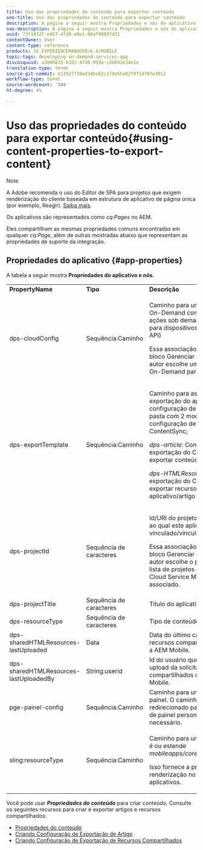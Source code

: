 ```yaml
---
title: Uso das propriedades do conteúdo para exportar conteúdo
seo-title: Uso das propriedades do conteúdo para exportar conteúdo
description: A página a seguir mostra Propriedades e nós do aplicativo.
seo-description: A página a seguir mostra Propriedades e nós do aplicativo.
uuid: 73f1832f-e457-47d0-a0e1-80af90897d31
contentOwner: User
content-type: reference
products: SG_EXPERIENCEMANAGER/6.4/MOBILE
topic-tags: developing-on-demand-services-app
discoiquuid: a3006835-b1d2-47d6-959a-cdb692e34e1e
translation-type: tm+mt
source-git-commit: e13927738ed34bc62c174a5be02f0f1d707e3012
workflow-type: tm+mt
source-wordcount: '344'
ht-degree: 4%

---
```



# Uso das propriedades do conteúdo para exportar conteúdo{#using-content-properties-to-export-content}

>[!NOTE]
>
>A Adobe recomenda o uso do Editor de SPA para projetos que exigem renderização do cliente baseada em estrutura de aplicativo de página única (por exemplo, Reagir). [Saiba mais](/help/sites-developing/spa-overview.md).

Os aplicativos são representados como *cq:Pages* no AEM.

Eles compartilham as mesmas propriedades comuns encontradas em qualquer *cq:Page*, além de outras mostradas abaixo que representam as propriedades de suporte da integração.

## Propriedades do aplicativo {#app-properties}

A tabela a seguir mostra **Propriedades do aplicativo e nós**.

<table>
 <tbody>
  <tr>
   <td><strong>PropertyName</strong></td>
   <td><strong>Tipo</strong></td>
   <td><strong>Descrição</strong></td>
  </tr>
  <tr>
   <td>dps-cloudConfig</td>
   <td>Sequência:Caminho</td>
   <td><p>Caminho para um Cloud Service Mobile On-Demand configurado. Usado para ações sob demanda do AEM Mobile para dispositivos móveis (invocação da API)</p> <p>Essa associação é configurada pelo bloco Gerenciar conexão quando um autor escolhe um Cloud Service Mobile On-Demand para associar o aplicativo.</p> </td>
  </tr>
  <tr>
   <td>dps-exportTemplate</td>
   <td>Sequência:Caminho</td>
   <td><p>Caminho para as configurações de exportação do aplicativo. A configuração de exportação é uma pasta com 2 modelos filho de configuração de exportação do ContentSync;</p> <p><i>dps-article</i>: Configuração de exportação do ContentSync para exportar conteúdo do artigo</p> <p><i>dps-HTMLResources</i>: Configuração de exportação do ContentSync para exportar recursos compartilhados do aplicativo/artigo</p> </td>
  </tr>
  <tr>
   <td>dps-projectId</td>
   <td>Sequência de caracteres</td>
   <td><p>Id/URI do projeto Mobile On-Demand ao qual este aplicativo está vinculado/vinculado.</p> <p>Essa associação é configurada pelo bloco Gerenciar conexão quando um autor escolhe o projeto a partir de uma lista de projetos disponíveis para o Cloud Service Mobile On-Demand associado.</p> </td>
  </tr>
  <tr>
   <td>dps-projectTitle</td>
   <td>Sequência de caracteres</td>
   <td>Título do aplicativo.</td>
  </tr>
  <tr>
   <td>dps-resourceType</td>
   <td>Sequência de caracteres</td>
   <td>Tipo de conteúdo.</td>
  </tr>
  <tr>
   <td>dps-sharedHTMLResources-lastUploaded</td>
   <td>Data</td>
   <td>Data do último carregamento de recursos compartilhados do AEM para a AEM Mobile.</td>
  </tr>
  <tr>
   <td>dps-sharedHTMLResources-lastUploadedBy</td>
   <td>String:userid</td>
   <td>Id do usuário que realizou o último upload da solicitação de recursos compartilhados da AEM para a AEM Mobile.</td>
  </tr>
  <tr>
   <td>pge-painel-config</td>
   <td>Sequência:Caminho</td>
   <td>Caminho para uma configuração de painel. O caminho pode ser redirecionado para uma configuração de painel personalizada, conforme necessário.</td>
  </tr>
  <tr>
   <td>sling:resourceType</td>
   <td>Sequência:Caminho</td>
   <td><p>Caminho para um cq:Componente que é ou estende <i>mobileapps/core/components/instance.</i></p> <p>Isso fornece a presença e a renderização no catálogo de aplicativos.</p> </td>
  </tr>
 </tbody>
</table>

Você pode usar ***Propriedades do conteúdo*** para criar conteúdo. Consulte os seguintes recursos para criar e exportar artigos e recursos compartilhados:

* [Propriedades do conteúdo](/help/mobile/content-properties.md)
* [Criando Configuração de Exportação de Artigo](/help/mobile/creating-article-export-configuration.md)
* [Criando Configuração de Exportação de Recursos Compartilhados](/help/mobile/creating-shared-resources-export-configuration.md)
